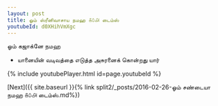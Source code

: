 ```yaml
---
layout: post
title: ஓம் ஸ்ரீனிவாசாய நமஹ ௧௦௮ டைம்ஸ்
youtubeId: d0XHihVmXgc
---
```

 
 
 ஓம் கஜாக்னே நமஹ  
 
 -  யானையின் வடிவத்தை எடுத்த அசுரனைக் கொன்றது யார் 
 
  
 
  
 
 
 
 
 
 


{% include youtubePlayer.html id=page.youtubeId %}
 
[Next]({{ site.baseurl }}{% link  split2/_posts/2016-02-26-ஓம் சண்டையா நமஹ ௧௦௮ டைம்ஸ்.md%})
 
